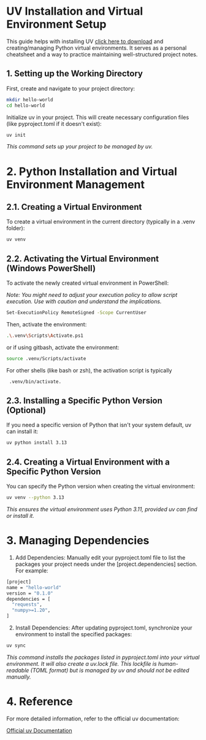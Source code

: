 
#  UV Installation and Virtual Environment Setup


This guide helps with installing UV [click here to download](https://docs.astral.sh/uv/getting-started/installation/#pypi) and creating/managing Python virtual environments. It serves as a personal cheatsheet and a way to practice maintaining well-structured project notes.

## 1. Setting up the Working Directory

First, create and navigate to your project directory:

```bash
mkdir hello-world
cd hello-world
```

Initialize uv in your project. This will create necessary configuration files (like pyproject.toml if it doesn't exist):

```bash
uv init
```
*This command sets up your project to be managed by uv.*

# 2. Python Installation and Virtual Environment Management

## 2.1. Creating a Virtual Environment
To create a virtual environment in the current directory (typically in a .venv folder):
```bash
uv venv
```

## 2.2. Activating the Virtual Environment (Windows PowerShell)
To activate the newly created virtual environment in PowerShell:

*Note: You might need to adjust your execution policy to allow script execution. Use with caution and understand the implications.*

```bash
Set-ExecutionPolicy RemoteSigned -Scope CurrentUser
```

Then, activate the environment:
```bash
.\.venv\Scripts\Activate.ps1
```

or if using gitbash, activate the environment:
```bash
source .venv/Scripts/activate
```

For other shells (like bash or zsh), the activation script is typically
```bash
 .venv/bin/activate.
 ```

## 2.3. Installing a Specific Python Version (Optional)
If you need a specific version of Python that isn't your system default, uv can install it:
```bash
uv python install 3.13
 ```

## 2.4. Creating a Virtual Environment with a Specific Python Version
You can specify the Python version when creating the virtual environment:
```bash
uv venv --python 3.13
 ```

*This ensures the virtual environment uses Python 3.11, provided uv can find or install it.*

# 3. Managing Dependencies

1. Add Dependencies: Manually edit your pyproject.toml file to list the packages your project needs under the [project.dependencies] section. For example:
```bash
[project]
name = "hello-world"
version = "0.1.0"
dependencies = [
  "requests",
  "numpy>=1.20",
]
 ```
2. Install Dependencies: After updating pyproject.toml, synchronize your environment to install the specified packages:
```bash
uv sync
 ```

*This command installs the packages listed in pyproject.toml into your virtual environment. It will also create a uv.lock file. This lockfile is human-readable (TOML format) but is managed by uv and should not be edited manually.*

# 4. Reference
For more detailed information, refer to the official uv documentation:

[Official uv Documentation](https://docs.astral.sh/uv/ "Astral uv documentation site")
